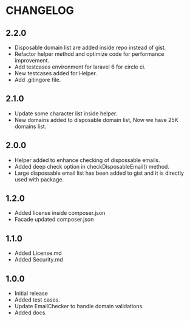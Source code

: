 # CHANGELOG

## 2.2.0
- Disposable domain list are added inside repo instead of gist.
- Refactor helper method and optimize code for performance improvement.
- Add testcases environment for laravel 6 for circle ci.
- New testcases added for Helper.
- Add .gitingore file.

## 2.1.0
- Update some character list inside helper.
- New domains added to disposable domain list, Now we have 25K domains list.

## 2.0.0
- Helper added to enhance checking of dispossable emails.
- Added deep check option in checkDisposableEmail() method.
- Large dispossable email list has been added to gist and it is directly used with package.

## 1.2.0
- Added license inside composer.json
- Facade updated composer.json

## 1.1.0
- Added License.md
- Added Security.md

## 1.0.0
- Initial release
- Added test cases.
- Update EmailChecker to handle domain validations.
- Added docs.
